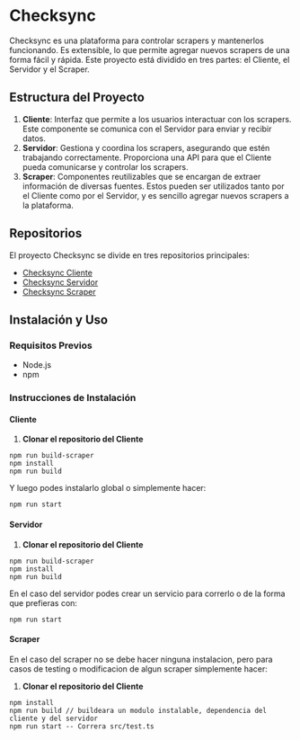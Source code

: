 # Checksync

Checksync es una plataforma para controlar scrapers y mantenerlos funcionando. Es extensible, lo que permite agregar nuevos scrapers de una forma fácil y rápida. Este proyecto está dividido en tres partes: el Cliente, el Servidor y el Scraper.

## Estructura del Proyecto

1. **Cliente**: Interfaz que permite a los usuarios interactuar con los scrapers. Este componente se comunica con el Servidor para enviar y recibir datos.
2. **Servidor**: Gestiona y coordina los scrapers, asegurando que estén trabajando correctamente. Proporciona una API para que el Cliente pueda comunicarse y controlar los scrapers.
3. **Scraper**: Componentes reutilizables que se encargan de extraer información de diversas fuentes. Estos pueden ser utilizados tanto por el Cliente como por el Servidor, y es sencillo agregar nuevos scrapers a la plataforma.

## Repositorios

El proyecto Checksync se divide en tres repositorios principales:

- [Checksync Cliente](https://github.com/FrancoReyesDev/checksync-client)
- [Checksync Servidor](https://github.com/FrancoReyesDev/checksync-server)
- [Checksync Scraper](https://github.com/FrancoReyesDev/checksync-scraper)

## Instalación y Uso

### Requisitos Previos

- Node.js
- npm

### Instrucciones de Instalación

#### Cliente

1. **Clonar el repositorio del Cliente**

```
npm run build-scraper
npm install
npm run build
```
Y luego podes instalarlo global o simplemente hacer:
```
npm run start
```

#### Servidor
1. **Clonar el repositorio del Cliente**
```
npm run build-scraper
npm install
npm run build
```
En el caso del servidor podes crear un servicio para correrlo o de la forma que prefieras con:
```
npm run start
```

#### Scraper
En el caso del scraper no se debe hacer ninguna instalacion, pero para casos de testing o modificacion de algun scraper simplemente hacer:
1. **Clonar el repositorio del Cliente**
```
npm install
npm run build // buildeara un modulo instalable, dependencia del cliente y del servidor
npm run start -- Correra src/test.ts


